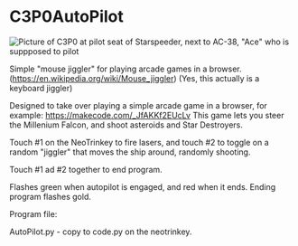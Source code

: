 # C3P0AutoPilot

![Picture of C3P0 at pilot seat of Starspeeder, next to AC-38, "Ace" who is suppposed to pilot](https://media.wdwnt.com/2018/06/ace594356LARGE.jpg)

Simple "mouse jiggler" for playing arcade games in a browser.  (https://en.wikipedia.org/wiki/Mouse_jiggler) (Yes, this actually is a keyboard jiggler)

Designed to take over playing a simple arcade game in a browser, for example: https://makecode.com/_JfAKKf2EUcLv
This game lets you steer the Millenium Falcon, and shoot asteroids and Star Destroyers.

Touch #1 on the NeoTrinkey to fire lasers, and touch #2 to toggle on a random "jiggler" that moves the ship around, randomly shooting.

Touch #1 ad #2 together to end program.

Flashes green when autopilot is engaged, and red when it ends. Ending program flashes gold.

Program file:

AutoPilot.py - copy to code.py on the neotrinkey.
